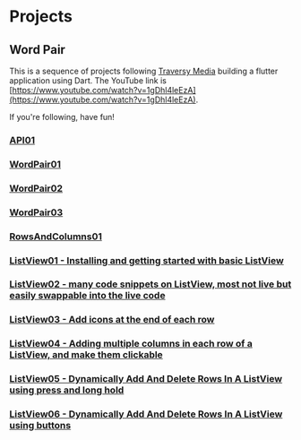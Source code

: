 # Projects

## Word Pair

This is a sequence of projects following [Traversy Media](https://www.youtube.com/channel/UC29ju8bIPH5as8OGnQzwJyA) building a flutter application using Dart.  The YouTube link is [https://www.youtube.com/watch?v=1gDhl4leEzA](https://www.youtube.com/watch?v=1gDhl4leEzA).

If you're following, have fun!

### [API01](API01)

### [WordPair01](WordPair01)

### [WordPair02](WordPair02)

### [WordPair03](WordPair03)

### [RowsAndColumns01](RowsAndColumns01)

### [ListView01 - Installing and getting started with basic ListView](ListView01)

### [ListView02 - many code snippets on ListView, most not live but easily swappable into the live code](ListView02)

### [ListView03 - Add icons at the end of each row](ListView03)

### [ListView04 - Adding multiple columns in each row of a ListView, and make them clickable](ListView04)

### [ListView05 - Dynamically Add And Delete Rows In A ListView using press and long hold](ListView05)

### [ListView06 - Dynamically Add And Delete Rows In A ListView using buttons](ListView06)